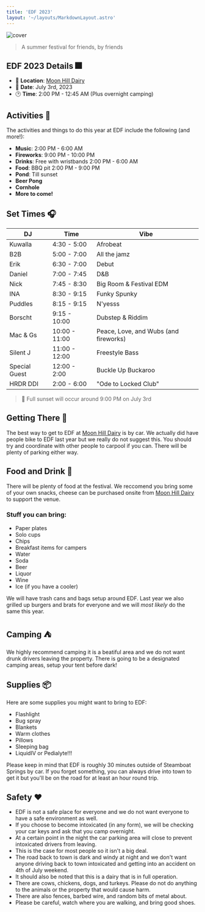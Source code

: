 ```yaml
---
title: 'EDF 2023'
layout: '~/layouts/MarkdownLayout.astro'
---
```


![cover](/assets/cover.jpg)

> A summer festival for friends, by friends

## EDF 2023 Details 🎆

- 📍 **Location**: [Moon Hill Dairy](https://goo.gl/maps/vFQcLSZLkSNV3dhG8)
- 📆 **Date**: July 3rd, 2023
- 🕑 **Time**: 2:00 PM - 12:45 AM (Plus overnight camping)

## Activities 🎉

The activities and things to do this year at EDF include the following (and more!):

- **Music**: 2:00 PM - 6:00 AM
- **Fireworks**: 9:00 PM - 10:00 PM
- **Drinks**: Free with wristbands 2:00 PM - 6:00 AM
- **Food**: BBQ pit 2:00 PM - 9:00 PM
- **Pond**: Till sunset
- **Beer Pong**
- **Cornhole**
- **More to come!**

## Set Times 🎧

| DJ  | Time           | Vibe |
| --- | -------------  | ----- |
| Kuwalla | 4:30 - 5:00        | Afrobeat |
| B2B | 5:00 - 7:00  | All the jamz |
| Erik | 6:30 - 7:00    | Debut |
| Daniel | 7:00 - 7:45      | D&B |
| Nick | 7:45 - 8:30      | Big Room & Festival EDM |
| INA | 8:30 - 9:15      | Funky Spunky |
| Puddles | 8:15 - 9:15     | N'yesss |
| Borscht | 9:15 - 10:00    | Dubstep & Riddim |
| Mac & Gs | 10:00 - 11:00  | Peace, Love, and Wubs (and fireworks) |
| Silent J | 11:00 - 12:00     | Freestyle Bass |
| Special Guest | 12:00 - 2:00 | Buckle Up Buckaroo |
| HRDR DDI | 2:00 - 6:00 | "Ode to Locked Club" |

> 🌄 Full sunset will occur around 9:00 PM on July 3rd

## Getting There 🚗

The best way to get to EDF at [Moon Hill Dairy](https://goo.gl/maps/vFQcLSZLkSNV3dhG8) is by car. We actually did have people bike to EDF last year but we really do not suggest this. You should try and coordinate with other people to carpool if you can. There will be plenty of parking either way.

## Food and Drink 🍻

There will be plenty of food at the festival. We reccomend you bring some of your own snacks, cheese can be purchased onsite from [Moon Hill Dairy](www.moonhilldairy.com) to support the venue.

### Stuff you can bring:

- Paper plates
- Solo cups
- Chips
- Breakfast items for campers
- Water
- Soda
- Beer
- Liquor
- Wine
- Ice (if you have a cooler)

We will have trash cans and bags setup around EDF. Last year we also grilled up burgers and brats for everyone and we will _most likely_ do the same this year.

## Camping ⛺

We highly recommend camping it is a beatiful area and we do not want drunk drivers leaving the property. There is going to be a designated camping areas, setup your tent before dark!

## Supplies 📦

Here are some supplies you might want to bring to EDF:

- Flashlight
- Bug spray
- Blankets
- Warm clothes
- Pillows
- Sleeping bag
- LiquidIV or Pedialyte!!!

Please keep in mind that EDF is roughly 30 minutes outside of Steamboat Springs by car. If you forget something, you can always drive into town to get it but you'll be on the road for at least an hour round trip.

## Safety ❤️

- EDF is not a safe place for everyone and we do not want everyone to have a safe environment as well. 
- If you choose to become intoxicated (in any form), we will be checking your car keys and ask that you camp overnight. 
- At a certain point in the night the car parking area will close to prevent intoxicated drivers from leaving.
- This is the case for most people so it isn't a big deal. 
- The road back to town is dark and windy at night and we don't want anyone driving back to town intoxicated and getting into an accident on 4th of July weekend.
- It should also be noted that this is a dairy that is in full operation. 
- There are cows, chickens, dogs, and turkeys. Please do not do anything to the animals or the property that would cause harm.
- There are also fences, barbed wire, and random bits of metal about. 
- Please be careful, watch where you are walking, and bring good shoes. 

